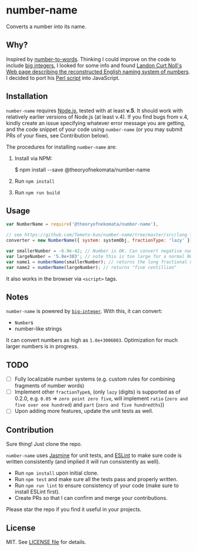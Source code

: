 # number-name

Converts a number into its name.

## Why?

Inspired by [number-to-words](https://www.npmjs.com/package/number-to-words). Thinking I could improve on the code to include
[big integers](https://www.npmjs.com/package/big-integer), I looked for some info and found [Landon Curt Noll's Web page describing
the reconstructed English naming system of numbers](http://www.isthe.com/chongo/tech/math/number/howhigh.html). I decided to port
his [Perl script](http://www.isthe.com/chongo/tech/math/number/number) into JavaScript.

## Installation

`number-name` requires [Node.js](https://nodejs.org), tested with at least **v.5**. It should work with relatively
earlier versions of Node.js (at least v.4). If you find bugs from v.4, kindly create an issue specifying whatever
error message you are getting, and the code snippet of your code using `number-name` (or you may submit PRs of your
fixes, see Contribution below).

The procedures for installing `number-name` are:

1. Install via NPM:

    $ npm install --save @theoryofnekomata/number-name

2. Run `npm install`
3. Run `npm run build`


## Usage

```javascript
var NumberName = require('@theoryofnekomata/number-name'),

// see https://github.com/Temoto-kun/number-name/tree/master/src/lang for systems
converter = new NumberName({ system: systemObj, fractionType: 'lazy' });

var smallerNumber = -6.9e-42; // Number is OK. Can convert negative numbers just fine.
var largeNumber = '5.0e+303'; // note this is too large for a normal Number, so it is represented as string
var name1 = numberName(smallerNumber); // returns the long fractional name with "...six nine" in the end
var name2 = numberName(largeNumber); // returns "five centillion"
```

It also works in the browser via `<script>` tags.

## Notes

`number-name` is powered by [`big-integer`](https://www.npmjs.com/package/big-integer). With this, it can convert:
- `Number`s
- number-like strings

It can convert numbers as high as `1.0e+3006003`. Optimization for much larger numbers is in progress.

## TODO

- [ ] Fully localizable number systems (e.g. custom rules for combining fragments of number words)
- [ ] Implement other `fractionType`s, (only `lazy` (digits) is supported as of 0.2.0, e.g. `0.05` => `zero point zero five`,
      will implement `ratio` (`zero and five over one hundred`) and `part` (`zero and five hundredths`))
- [ ] Upon adding more features, update the unit tests as well.

## Contribution

Sure thing! Just clone the repo.

`number-name` uses [Jasmine](https://jasmine.github.io) for unit tests, and
[ESLint](http://eslint.org) to make sure code is written consistently (and implied it will
run consistently as well).

- Run `npm install` upon initial clone.
- Run `npm test` and make sure all the tests pass and properly written.
- Run `npm run lint` to ensure consistency of your code (make sure to install ESLint first).
- Create PRs so that I can confirm and merge your contributions.

Please star the repo if you find it useful in your projects.

## License

MIT. See [LICENSE file](https://raw.githubusercontent.com/Temoto-kun/number-name/master/LICENSE) for details.
